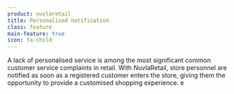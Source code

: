 ```yaml
---
product: nuvlaretail
title: Personalised notification
class: feature
main-feature: true
icon: fa-child
---
```


A lack of personalised service is among the most significant common customer service complaints in retail. With NuvlaRetail, store personnel are notified as soon as a registered customer enters the store, giving them the opportunity to provide a customised shopping experience. e

